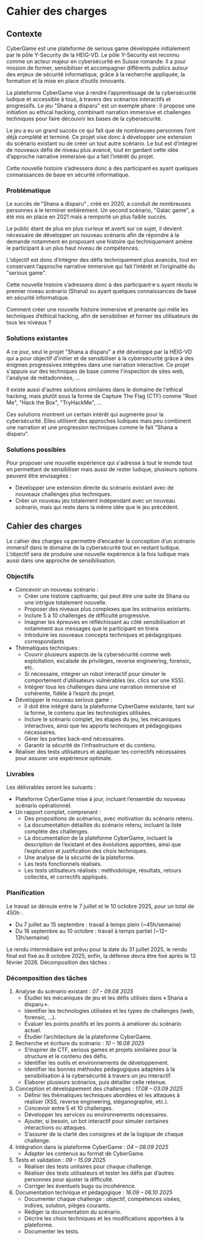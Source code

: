 # Cahier des charges

## Contexte

CyberGame est une plateforme de serious game développée initialement par le pôle Y-Security de la HEIG-VD.
Le pôle Y-Security est reconnu comme un acteur majeur en cybersécurité en Suisse romande. Il a pour mission de former, sensibiliser et accompagner différents publics autour des enjeux de sécurité informatique, grâce à la recherche appliquée, la formation et la mise en place d’outils innovants.

La plateforme CyberGame vise à rendre l’apprentissage de la cybersécurité ludique et accessible à tous, à travers des scénarios interactifs et progressifs.
Le jeu "Shana a disparu" est un exemple phare : il propose une initiation au ethical hacking, combinant narration immersive et challenges techniques pour faire découvrir les bases de la cybersécurité.

Le jeu a eu un grand succès ce qui fait que de nombreuses personnes l’ont déjà complété et terminé. Ce projet vise donc à développer une extension du scénario existant ou de créer un tout autre scénario. Le but est d’intégrer de nouveaux défis de niveau plus avancé, tout en gardant cette idée d’approche narrative immersive qui a fait l’intérêt du projet.

Cette nouvelle histoire s’adressera donc à des participant·es ayant quelques connaissances de base en sécurité informatique.

### Problématique

Le succès de "Shana a disparu" , créé en 2020, a conduit de nombreuses personnes à le terminer entièrement. Un second scénario, "Galac game", a été mis en place en 2021 mais a remporté un plus faible succès.

Le public étant de plus en plus curieux et averti sur ce sujet, il devient nécessaire de développer un nouveau scénario afin de répondre à la demande notamment en proposant une histoire qui techniquement amène le participant à un plus haut niveau de compétences.

L’objectif est donc d’intégrer des défis techniquement plus avancés, tout en conservant l’approche narrative immersive qui fait l’intérêt et l’originalité du "serious game".

Cette nouvelle histoire s’adressera donc à des participant·e·s ayant résolu le premier niveau scénario (Shana) ou ayant quelques connaissances de base en sécurité informatique.

Comment créer une nouvelle histoire immersive et prenante qui mêle les techniques d’ethical hacking, afin de sensibiliser et former les utilisateurs de tous les niveaux ?

### Solutions existantes

A ce jour, seul le projet "Shana a disparu" a été développé par la HEIG-VD qui a pour objectif d'initier et de sensibiliser à la cybersécurité grâce à des énigmes progressives intégrées dans une narration interactive. Ce projet s'appuie sur des techniques de base comme l'inspection de sites web, l'analyse de métadonnées, ...

Il existe aussi d'autres solutions similaires dans le domaine de l'ethical hacking, mais plutôt sous la forme de Capture The Flag (CTF) comme "Root Me", "Hack the Box", "TryHackMe", ...

Ces solutions montrent un certain intérêt qui augmente pour la cybersécurité. Elles utilisent des approches ludiques mais peu combinent une narration et une progression techniques comme le fait "Shana a disparu".

### Solutions possibles

Pour proposer une nouvelle expérience qui s'adresse à tout le monde tout en permettant de sensibiliser mais aussi de rester ludique, plusieurs options peuvent être envisagées :

- Développer une extension directe du scénario existant avec de nouveaux challenges plus techniques.
- Créer un nouveau jeu totalement indépendant avec un nouveau scénario, mais qui reste dans la même idée que le jeu précédent.

## Cahier des charges

Le cahier des charges va permettre d’encadrer la conception d’un scénario immersif dans le domaine de la cybersécurité tout en restant ludique. L’objectif sera de produire une nouvelle expérience à la fois ludique mais aussi dans une approche de sensibilisation.

### Objectifs

- Concevoir un nouveau scénario :
  - Créer une histoire captivante, qui peut être une suite de Shana ou une intrigue totalement nouvelle.
  - Proposer des niveaux plus complexes que les scénarios existants.
  - Inclure 5 à 10 challenges de difficulté progressive.
  - Imaginer les épreuves en réfléchissant au côté sensibilisation et notamment aux messages que le participant en tirera
  - Introduire les nouveaux concepts techniques et pédagogiques correspondants
- Thématiques techniques :
  - Couvrir plusieurs aspects de la cybersécurité comme web exploitation, escalade de privilèges, reverse engineering, forensic, etc.
  - Si nécessaire, intégrer un robot interactif pour simuler le comportement d’utilisateurs vulnérables (ex. clics sur une XSS).
  - Intégrer tous les challenges dans une narration immersive et cohérente, fidèle à l’esprit du projet.
- Développer le nouveau serious game :
  - Il doit être intégré dans la plateforme CyberGame existante, tant sur la forme, le contenu que les technologies utilisées.
  - Inclure le scénario complet, les étapes du jeu, les mécaniques interactives, ainsi que les apports techniques et pédagogiques nécessaires.
  - Gérer les parties back-end nécessaires.
  - Garantir la sécurité de l’infrastructure et du contenu.
- Réaliser des tests utilisateurs et appliquer les correctifs nécessaires pour assurer une expérience optimale.

### Livrables

Les délivrables seront les suivants :

- Plateforme CyberGame mise à jour, incluant l’ensemble du nouveau scénario opérationnel.
- Un rapport complet, comprenant :
  - Des propositions de scénarios, avec motivation du scénario retenu.
  - La documentation détaillée du scénario retenu, incluant la liste complète des challenges.
  - La documentation de la plateforme CyberGame, incluant la description de l’existant et des évolutions apportées, ainsi que l’explication et justification des choix techniques.
  - Une analyse de la sécurité de la plateforme.
  - Les tests fonctionnels réalisés.
  - Les tests utilisateurs réalisés : méthodologie, résultats, retours collectés, et correctifs appliqués.

### Planification

Le travail se déroule entre le 7 juillet et le 10 octobre 2025, pour un total de 450h :

- Du 7 juillet au 15 septembre : travail à temps plein (~45h/semaine)
- Du 16 septembre au 10 octobre : travail à temps partiel (~12–13h/semaine)

Le rendu intermédiaire est prévu pour la date du 31 juillet 2025, le rendu final est fixé au 8 octobre 2025, enfin, la défense devra être fixé après le 13 février 2026.
Décomposition des tâches :

### Décomposition des tâches

1. Analyse du scénario existant : _07 – 09.08 2025_
    - Étudier les mécaniques de jeu et les défis utilisés dans « Shana a disparu ».
    - Identifier les technologies utilisées et les types de challenges (web, forensic, …).
    - Évaluer les points positifs et les points à améliorer du scénario actuel.
    - Étudier l’architecture de la plateforme CyberGame.
2. Recherche et écriture du scénario : _10 – 16.08 2025_
    - S’inspirer de CTF, serious games et projets similaires pour la structure et le contenu des défis.
    - Identifier les outils et environnements de développement.
    - Identifier les bonnes méthodes pédagogiques adaptées à la sensibilisation à la cybersécurité à travers un jeu interactif.
    - Élaborer plusieurs scénarios, puis détailler celle retenue.
3. Conception et développement des challenges : _17.08 – 03.09 2025_
    - Définir les thématiques techniques abordées et les attaques à réaliser (XSS, reverse engineering, stéganographie, etc.).
    - Concevoir entre 5 et 10 challenges.
    - Développer les services ou environnements nécessaires.
    - Ajouter, si besoin, un bot interactif pour simuler certaines interactions ou attaques.
    - S’assurer de la clarté des consignes et de la logique de chaque challenge.
4. Intégration dans la plateforme CyberGame : _04 – 08.09 2025_
    - Adapter les contenus au format de CyberGame.
5. Tests et validation : _09 – 15.09 2025_
    - Réaliser des tests unitaires pour chaque challenge.
    - Réaliser des tests utilisateurs et tester les défis par d’autres personnes pour ajuster la difficulté.
    - Corriger les éventuels bugs ou incohérence.
6. Documentation technique et pédagogique :  _16.09 – 06.10 2025_
    - Documenter chaque challenge : objectif, compétences visées, indices, solution, pièges courants.
    - Rédiger la documentation du scénario.
    - Décrire les choix techniques et les modifications apportées à la plateforme.
    - Documenter les tests.
